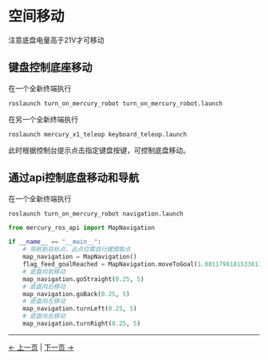 # 空间移动

注意底盘电量高于21V才可移动

## 键盘控制底座移动

在一个全新终端执行
```shell
roslaunch turn_on_mercury_robot turn_on_mercury_robot.launch
```

在另一个全新终端执行
```shell
roslaunch mercury_x1_teleop keyboard_teleop.launch
```

此时根据控制台提示点击指定键盘按键，可控制底盘移动。


## 通过api控制底盘移动和导航

在一个全新终端执行
```shell
roslaunch turn_on_mercury_robot navigation.launch
```

```python
from mercury_ros_api import MapNavigation

if __name__ == "__main__":
    # 导航到目标点，此点位需自行建图取点
    map_navigation = MapNavigation()
    flag_feed_goalReached = MapNavigation.moveToGoal(1.8811798181533813, 1.25142673254013062, 0.9141818042023212,0.4053043657122249)
    # 底盘向前移动
    map_navigation.goStraight(0.25, 5)
    # 底盘向后移动
    map_navigation.goBack(0.25, 5)
    # 底盘向左移动
    map_navigation.turnLeft(0.25, 5)
    # 底盘向右移动
    map_navigation.turnRight(0.25, 5)
```


---

[← 上一页](../7-ExamplesRobotsUsing/7.1-stag_detect.md) | [下一页 →](../7-ExamplesRobotsUsing/7.3-move_and_catch.md)